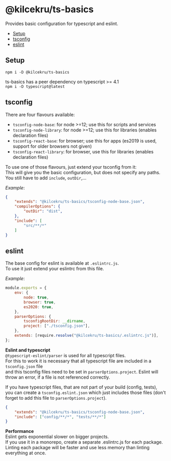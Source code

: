 # @kilcekru/ts-basics

Provides basic configuration for typescript and eslint.

- [Setup](#setup)
- [tsconfig](#tsconfig)
- [eslint](#eslint)

## Setup

`npm i -D @kilcekru/ts-basics`

ts-basics has a peer dependency on typescript >= 4.1  
`npm i -D typescript@latest`

## tsconfig

There are four flavours available:
- `tsconfig-node-base`: for node >=12; use this for scripts and services
- `tsconfig-node-library`: for node >=12; use this for libraries (enables declaration files)
- `tsconfig-react-base`: for browser; use this for apps (es2019 is used, support for older browsers not given)
- `tsconfig-react-library`: for browser, use this for libraries (enables declaration files)

To use one of those flavours, just extend your tsconfig from it:  
This will give you the basic configuration, but does not specify any paths.  
You still have to add `include`, `outDir`,...

*Example*:
```json
{
	"extends": "@kilcekru/ts-basics/tsconfig-node-base.json",
	"compilerOptions": {
		"outDir": "dist",
	},
	"include": [
		"src/**/*"
	]
}
```

## eslint

The base config for eslint is available at `.eslintrc.js`.  
To use it just extend your eslintrc from this file.

*Example*:
```js
module.exports = {
	env: {
		node: true,
		browser: true,
		es2020: true,
	},
	parserOptions: {
		tsconfigRootDir: __dirname,
		project: ["./tsconfig.json"],
	},
	extends: [require.resolve("@kilcekru/ts-basics/.eslintrc.js")],
};
```

**Eslint and typescript**  
`@typescript-eslint/parser` is used for all typescript files.  
For this to work it is necessary that all typescript file are included in a `tsconfig.json` file  
and this tsconfig files need to be set in `parserOptions.project`.
Eslint will throw an error, if a file is not referenced correctly.

If you have typescript files, that are not part of your build (config, tests),  
you can create a `tsconfig.eslint.json` which just includes those files (don't forget to add this file to `parserOptions.project`).
```json
{
	"extends": "@kilcekru/ts-basics/tsconfig-node-base.json",
	"include": ["config/**/*", "tests/**/*"]
}
```


**Performance**  
Eslint gets exponential slower on bigger projects.  
If you use it in a monorepo, create a separate .eslintrc.js for each package.  
Linting each package will be faster and use less memory than linting everything at once.